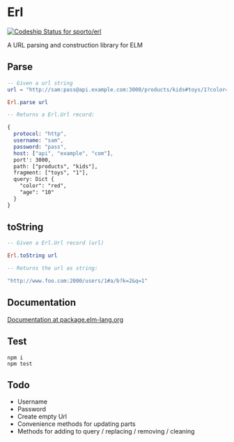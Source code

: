 # Erl

[ ![Codeship Status for sporto/erl](https://codeship.com/projects/74c708d0-6c07-0133-ba44-0e105eb8924a/status?branch=master)](https://codeship.com/projects/115393)

A URL parsing and construction library for ELM

## Parse

```elm
-- Given a url string
url = "http://sam:pass@api.example.com:3000/products/kids#toys/1?color=red&age=10"

Erl.parse url 

-- Returns a Erl.Url record:

{
  protocol: "http",
  username: "sam",
  password: "pass",
  host: ["api", "example", "com"],
  port': 3000,
  path: ["products", "kids"],
  fragment: ["toys", "1"],
  query: Dict {
    "color": "red",
    "age": "10"
  }
}
```

## toString

```elm
-- Given a Erl.Url record (url)

Erl.toString url 

-- Returns the url as string:

"http://www.foo.com:2000/users/1#a/b?k=2&q=1"
```

## Documentation

[Documentation at package.elm-lang.org](http://package.elm-lang.org/packages/sporto/erl/latest/Erl)

## Test

```
npm i
npm test
```

## Todo

- Username
- Password
- Create empty Url
- Convenience methods for updating parts
- Methods for adding to query / replacing / removing / cleaning
